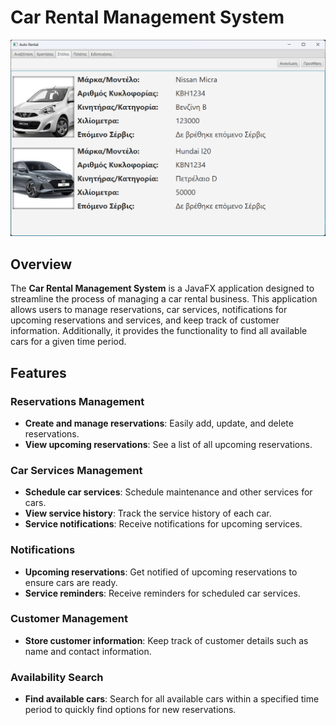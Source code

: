 # Car Rental Management System

![Car Rental Management System](auto-rental.png)

## Overview

The **Car Rental Management System** is a JavaFX application designed to streamline the process of managing a car rental business. This application allows users to manage reservations, car services, notifications for upcoming reservations and services, and keep track of customer information. Additionally, it provides the functionality to find all available cars for a given time period.

## Features

### Reservations Management

- **Create and manage reservations**: Easily add, update, and delete reservations.
- **View upcoming reservations**: See a list of all upcoming reservations.

### Car Services Management

- **Schedule car services**: Schedule maintenance and other services for cars.
- **View service history**: Track the service history of each car.
- **Service notifications**: Receive notifications for upcoming services.

### Notifications

- **Upcoming reservations**: Get notified of upcoming reservations to ensure cars are ready.
- **Service reminders**: Receive reminders for scheduled car services.

### Customer Management

- **Store customer information**: Keep track of customer details such as name and contact information.

### Availability Search

- **Find available cars**: Search for all available cars within a specified time period to quickly find options for new reservations.
